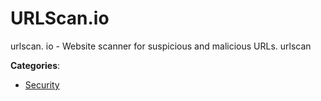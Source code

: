 # URLScan.io

urlscan. io - Website scanner for suspicious and malicious URLs.  urlscan

**Categories**:

- [Security](https://github/apis-list/apis-list#security)



